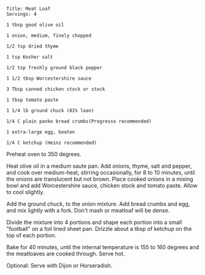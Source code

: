 ~~~ recipe-info
Title: Meat Loaf
Servings: 4
~~~

~~~ recipe-ingredients
1 tbsp good olive oil

1 onion, medium, finely chopped

1/2 tsp dried thyme

1 tsp Kosher salt

1/2 tsp freshly ground black pepper

1 1/2 tbsp Worcestershire sauce

3 Tbsp canned chicken stock or stock

1 tbsp tomato paste

1 1/4 lb ground chuck (81% lean)

1/4 C plain panko bread crumbs(Progresso recommended)

1 extra-large egg, beaten

1/4 C ketchup (Heinz recommended)
~~~

Preheat oven to 350 degrees.

Heat olive oil in a medium saute pan. Add onions, thyme, salt and pepper, and cook over medium-heat,
stirring occasionally, for 8 to 10 minutes, until the onions are translucent but not brown. Place
cooked onions in a mixing bowl and add Worcestershire sauce, chicken stock and tomato paste. Allow
to cool slightly.

Add the ground chuck, to the onion mixture. Add bread crumbs and egg, and mix lightly with a fork.
Don't mash or meatloaf will be dense.

Divide the mixture into 4 portions and shape each portion into a small "football" on a foil lined
sheet pan. Drizzle about a tbsp of ketchup on the top of each portion.

Bake for 40 minutes, until the internal temperature is 155 to 160 degrees and the meatloaves are
cooked through. Serve hot.

Optional: Serve with Dijon or Horseradish.
